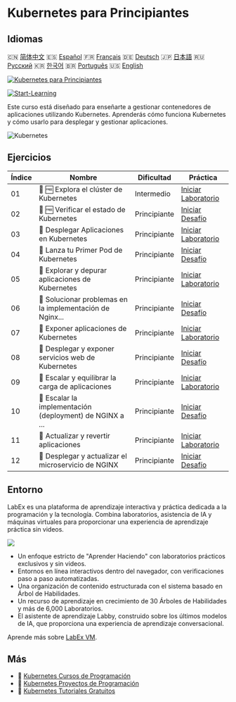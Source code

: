 # Kubernetes para Principiantes

## Idiomas

🇨🇳 [简体中文](README_zh.md) 🇪🇸 [Español](README_es.md) 🇫🇷 [Français](README_fr.md) 🇩🇪 [Deutsch](README_de.md) 🇯🇵 [日本語](README_ja.md) 🇷🇺 [Русский](README_ru.md) 🇰🇷 [한국어](README_ko.md) 🇧🇷 [Português](README_pt.md) 🇺🇸 [English](README.md) 

[![Kubernetes para Principiantes](https://cover-creator.labex.io/kubernetes-for-beginners.png?lang=es)](https://labex.io/es/courses/kubernetes-for-beginners)

[![Start-Learning](https://img.shields.io/badge/Start-Learning-whitesmoke?style=for-the-badge)](https://labex.io/es/courses/kubernetes-for-beginners)

Este curso está diseñado para enseñarte a gestionar contenedores de aplicaciones utilizando Kubernetes. Aprenderás cómo funciona Kubernetes y cómo usarlo para desplegar y gestionar aplicaciones.

![Kubernetes](https://img.shields.io/badge/Kubernetes-whitesmoke?style=for-the-badge&logo=kubernetes)


## Ejercicios

|   Índice | Nombre                                                    | Dificultad   | Práctica                                                                                                                                    |
|----------|-----------------------------------------------------------|--------------|---------------------------------------------------------------------------------------------------------------------------------------------|
|       01 | 📖 🆓 Explora el clúster de Kubernetes                    | Intermedio   | <a target='_blank' href='https://labex.io/es/tutorials/kubernetes-explore-the-kubernetes-cluster-434519'>Iniciar Laboratorio</a>            |
|       02 | 🎯 🆓 Verificar el estado de Kubernetes                   | Principiante | <a target='_blank' href='https://labex.io/es/labs/kubernetes-check-kubernetes-status-434775'>Iniciar Desafío</a>                            |
|       03 | 📖  Desplegar Aplicaciones en Kubernetes                  | Principiante | <a target='_blank' href='https://labex.io/es/tutorials/kubernetes-deploy-applications-on-kubernetes-434644'>Iniciar Laboratorio</a>         |
|       04 | 🎯  Lanza tu Primer Pod de Kubernetes                     | Principiante | <a target='_blank' href='https://labex.io/es/tutorials/kubernetes-launch-your-first-kubernetes-pod-434769'>Iniciar Desafío</a>              |
|       05 | 📖  Explorar y depurar aplicaciones de Kubernetes         | Principiante | <a target='_blank' href='https://labex.io/es/tutorials/kubernetes-explore-and-debug-kubernetes-applications-434645'>Iniciar Laboratorio</a> |
|       06 | 🎯  Solucionar problemas en la implementación de Nginx... | Principiante | <a target='_blank' href='https://labex.io/es/labs/kubernetes-troubleshoot-kubernetes-nginx-deployment-434782'>Iniciar Desafío</a>           |
|       07 | 📖  Exponer aplicaciones de Kubernetes                    | Principiante | <a target='_blank' href='https://labex.io/es/tutorials/kubernetes-expose-kubernetes-applications-434647'>Iniciar Laboratorio</a>            |
|       08 | 🎯  Desplegar y exponer servicios web de Kubernetes       | Principiante | <a target='_blank' href='https://labex.io/es/labs/kubernetes-deploy-and-expose-kubernetes-web-services-434804'>Iniciar Desafío</a>          |
|       09 | 📖  Escalar y equilibrar la carga de aplicaciones         | Principiante | <a target='_blank' href='https://labex.io/es/tutorials/kubernetes-scale-and-load-balance-applications-434648'>Iniciar Laboratorio</a>       |
|       10 | 🎯  Escalar la implementación (deployment) de NGINX a ... | Principiante | <a target='_blank' href='https://labex.io/es/labs/kubernetes-scale-nginx-deployment-to-six-replicas-434818'>Iniciar Desafío</a>             |
|       11 | 📖  Actualizar y revertir aplicaciones                    | Principiante | <a target='_blank' href='https://labex.io/es/tutorials/kubernetes-update-and-rollback-applications-434649'>Iniciar Laboratorio</a>          |
|       12 | 🎯  Desplegar y actualizar el microservicio de NGINX      | Principiante | <a target='_blank' href='https://labex.io/es/tutorials/kubernetes-deploy-and-update-nginx-microservice-434821'>Iniciar Desafío</a>          |

## Entorno

LabEx es una plataforma de aprendizaje interactiva y práctica dedicada a la programación y la tecnología. Combina laboratorios, asistencia de IA y máquinas virtuales para proporcionar una experiencia de aprendizaje práctica sin videos.

![](https://tutorial-screenshot.getvm.io/images/vm-1725247253.png)

- Un enfoque estricto de "Aprender Haciendo" con laboratorios prácticos exclusivos y sin videos.
- Entornos en línea interactivos dentro del navegador, con verificaciones paso a paso automatizadas.
- Una organización de contenido estructurada con el sistema basado en Árbol de Habilidades.
- Un recurso de aprendizaje en crecimiento de 30 Árboles de Habilidades y más de 6,000 Laboratorios.
- El asistente de aprendizaje Labby, construido sobre los últimos modelos de IA, que proporciona una experiencia de aprendizaje conversacional.

Aprende más sobre [LabEx VM](https://support.labex.io/using-labex/virtual-machine).

## Más

- 🔗 [Kubernetes Cursos de Programación](https://github.com/labex-labs/awesome-programming-courses)
- 🔗 [Kubernetes Proyectos de Programación](https://github.com/labex-labs/awesome-programming-projects)
- 🔗 [Kubernetes Tutoriales Gratuitos](https://github.com/labex-labs/kubernetes-free-tutorials)

